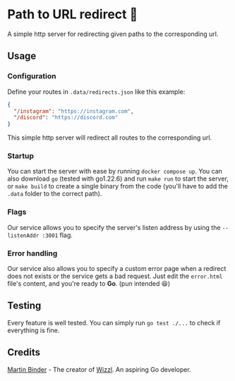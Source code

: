 # Path to URL redirect 🔗

A simple http server for redirecting given paths to the corresponding url.

## Usage

### Configuration

Define your routes in `.data/redirects.json` like this example:
```json
{
  "/instagram": "https://instagram.com",
  "/discord": "https://discord.com"
}
```
This simple http server will redirect all routes to the corresponding url.

### Startup

You can start the server with ease by running `docker compose up`.
You can also download `go` (tested with go1.22.6) and run `make run` to start the server, or `make build` to create
a single binary from the code (you'll have to add the `.data` folder to the correct path).

### Flags

Our service allows you to specify the server's listen address by using the `--listenAddr :3001` flag.

### Error handling

Our service also allows you to specify a custom error page when a redirect does not exists or the
service gets a bad request. Just edit the `error.html` file's content, and you're ready to **Go**. (pun intended 😆)

## Testing

Every feature is well tested. You can simply run `go test ./...` to check if everything is fine.

## Credits

[Martin Binder](https://mrtn.vip) - The creator of [Wizzl](https://wizzl.app). An aspiring Go developer.
